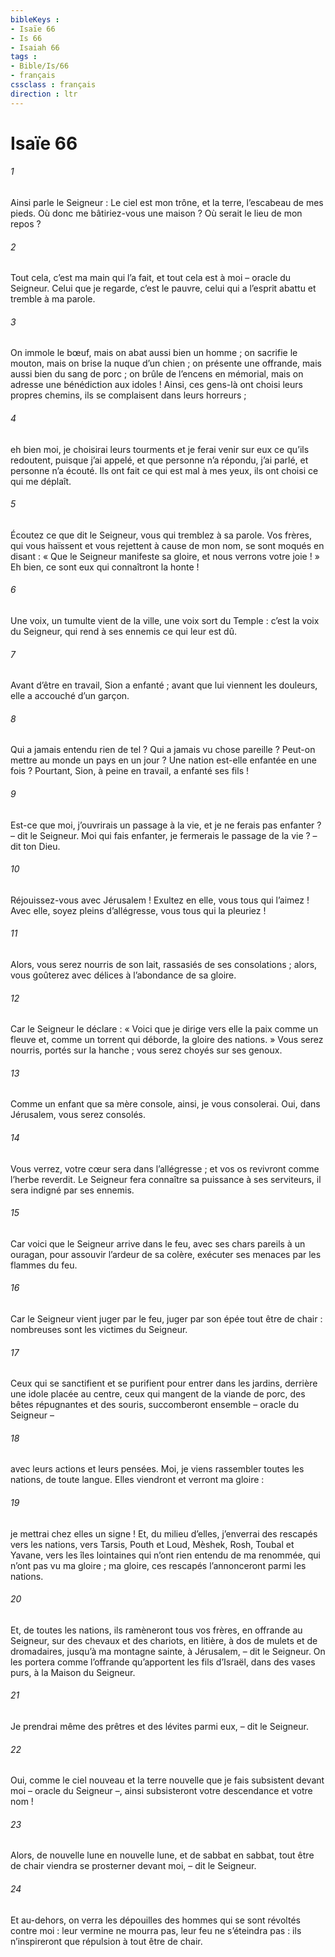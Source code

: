 ```yaml
---
bibleKeys : 
- Isaïe 66
- Is 66
- Isaiah 66
tags : 
- Bible/Is/66
- français
cssclass : français
direction : ltr
---
```


# Isaïe 66

###### 1
Ainsi parle le Seigneur :
Le ciel est mon trône,
et la terre, l’escabeau de mes pieds.
Où donc me bâtiriez-vous une maison ?
Où serait le lieu de mon repos ?
###### 2
Tout cela, c’est ma main qui l’a fait,
et tout cela est à moi – oracle du Seigneur.
Celui que je regarde, c’est le pauvre,
celui qui a l’esprit abattu et tremble à ma parole.
###### 3
On immole le bœuf,
mais on abat aussi bien un homme ;
on sacrifie le mouton,
mais on brise la nuque d’un chien ;
on présente une offrande,
mais aussi bien du sang de porc ;
on brûle de l’encens en mémorial,
mais on adresse une bénédiction aux idoles !
Ainsi, ces gens-là ont choisi leurs propres chemins,
ils se complaisent dans leurs horreurs ;
###### 4
eh bien moi, je choisirai leurs tourments
et je ferai venir sur eux ce qu’ils redoutent,
puisque j’ai appelé, et que personne n’a répondu,
j’ai parlé, et personne n’a écouté.
Ils ont fait ce qui est mal à mes yeux,
ils ont choisi ce qui me déplaît.
###### 5
Écoutez ce que dit le Seigneur,
vous qui tremblez à sa parole.
Vos frères, qui vous haïssent
et vous rejettent à cause de mon nom,
se sont moqués en disant :
« Que le Seigneur manifeste sa gloire,
et nous verrons votre joie ! »
Eh bien, ce sont eux qui connaîtront la honte !
###### 6
Une voix, un tumulte vient de la ville,
une voix sort du Temple :
c’est la voix du Seigneur,
qui rend à ses ennemis ce qui leur est dû.
###### 7
Avant d’être en travail,
Sion a enfanté ;
avant que lui viennent les douleurs,
elle a accouché d’un garçon.
###### 8
Qui a jamais entendu rien de tel ?
Qui a jamais vu chose pareille ?
Peut-on mettre au monde un pays en un jour ?
Une nation est-elle enfantée en une fois ?
Pourtant, Sion, à peine en travail, a enfanté ses fils !
###### 9
Est-ce que moi, j’ouvrirais un passage à la vie,
et je ne ferais pas enfanter ?
– dit le Seigneur.
Moi qui fais enfanter,
je fermerais le passage de la vie ?
– dit ton Dieu.
###### 10
Réjouissez-vous avec Jérusalem !
Exultez en elle, vous tous qui l’aimez !
Avec elle, soyez pleins d’allégresse,
vous tous qui la pleuriez !
###### 11
Alors, vous serez nourris de son lait,
rassasiés de ses consolations ;
alors, vous goûterez avec délices
à l’abondance de sa gloire.
###### 12
Car le Seigneur le déclare :
« Voici que je dirige vers elle
la paix comme un fleuve
et, comme un torrent qui déborde,
la gloire des nations. »
Vous serez nourris, portés sur la hanche ;
vous serez choyés sur ses genoux.
###### 13
Comme un enfant que sa mère console,
ainsi, je vous consolerai.
Oui, dans Jérusalem, vous serez consolés.
###### 14
Vous verrez, votre cœur sera dans l’allégresse ;
et vos os revivront comme l’herbe reverdit.
Le Seigneur fera connaître sa puissance à ses serviteurs,
il sera indigné par ses ennemis.
###### 15
Car voici que le Seigneur arrive dans le feu,
avec ses chars pareils à un ouragan,
pour assouvir l’ardeur de sa colère,
exécuter ses menaces par les flammes du feu.
###### 16
Car le Seigneur vient juger par le feu,
juger par son épée tout être de chair :
nombreuses sont les victimes du Seigneur.
###### 17
Ceux qui se sanctifient et se purifient
pour entrer dans les jardins,
derrière une idole placée au centre,
ceux qui mangent de la viande de porc,
des bêtes répugnantes et des souris,
succomberont ensemble
– oracle du Seigneur –
###### 18
avec leurs actions et leurs pensées.
Moi, je viens rassembler toutes les nations,
de toute langue.
Elles viendront et verront ma gloire :
###### 19
je mettrai chez elles un signe !
Et, du milieu d’elles, j’enverrai des rescapés
vers les nations,
vers Tarsis, Pouth et Loud, Mèshek, Rosh,
Toubal et Yavane,
vers les îles lointaines
qui n’ont rien entendu de ma renommée,
qui n’ont pas vu ma gloire ;
ma gloire, ces rescapés l’annonceront
parmi les nations.
###### 20
Et, de toutes les nations, ils ramèneront tous vos frères,
en offrande au Seigneur,
sur des chevaux et des chariots, en litière,
à dos de mulets et de dromadaires,
jusqu’à ma montagne sainte, à Jérusalem,
– dit le Seigneur.
On les portera comme l’offrande qu’apportent les fils d’Israël,
dans des vases purs, à la Maison du Seigneur.
###### 21
Je prendrai même des prêtres et des lévites parmi eux,
– dit le Seigneur.
###### 22
Oui, comme le ciel nouveau et la terre nouvelle que je fais
subsistent devant moi – oracle du Seigneur –,
ainsi subsisteront votre descendance et votre nom !
###### 23
Alors, de nouvelle lune en nouvelle lune,
et de sabbat en sabbat,
tout être de chair viendra se prosterner devant moi,
– dit le Seigneur.
###### 24
Et au-dehors, on verra les dépouilles des hommes
qui se sont révoltés contre moi :
leur vermine ne mourra pas,
leur feu ne s’éteindra pas :
ils n’inspireront que répulsion à tout être de chair.
